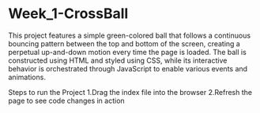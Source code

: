 # Week_1-CrossBall
This project features a simple green-colored ball that follows a continuous bouncing pattern between the top and bottom of the screen, creating a perpetual up-and-down motion every time the page is loaded. The ball is constructed using HTML and styled using CSS, while its interactive behavior is orchestrated through JavaScript to enable various events and animations.

Steps to run the Project
1.Drag the index file into the browser
2.Refresh the page to see code changes in action
